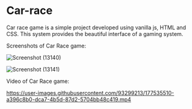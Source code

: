 # Car-race
Car race game is a simple project developed using vanilla js, HTML and CSS. This system provides the beautiful interface of a gaming system.

Screenshots of Car Race game:

![Screenshot (13140)](https://user-images.githubusercontent.com/93299213/177535374-fa40db57-d347-454d-8ee7-bb35e5e12fc8.png)


![Screenshot (13141)](https://user-images.githubusercontent.com/93299213/177535444-0143a81d-c20f-43d4-af98-c9d8c7ee1947.png)


Video of Car Race game:

https://user-images.githubusercontent.com/93299213/177535510-a396c8b0-dca7-4b5d-87d2-5704bb48c419.mp4
